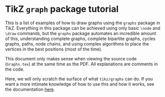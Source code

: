 # TikZ `graph` package tutorial

This is a list of examples of how to draw graphs using the `graphs` package in TikZ. Everything in this package can be achieved using only basic `\node` and `\draw` commands, but the `graphs` package automates an incredible amount of this, understanding complete graphs, complete bipartite graphs, cycles graphs, paths, node chains, and using complex algorithms to place the vertices in the best positions (most of the time).

This document only makes sense when viewing the source code (`Graphs.tex`) at the same time as the PDF. All explanations are comments in the code.

Here, we will only scratch the surface of what `tikz/graphs` can do. If you want a more intimate knowledge of how to use this and how it works, see the documentation [here](http://ftp.math.purdue.edu/mirrors/ctan.org/graphics/pgf/base/doc/pgfmanual.pdf}).

